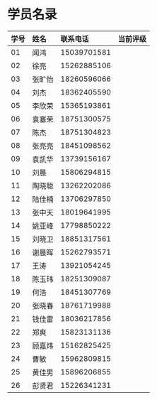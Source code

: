 # 学员名录

| **学号** | **姓名** | **联系电话** | **当前评级** |
| :--- | :--- | :--- | :--- |
| 01 | 闻鸿 | 15039701581 |  |
| 02 | 徐亮 | 15262885106 |  |
| 03 | 张旷怡 | 18260596066 |  |
| 04 | 刘杰 | 18362405590 |  |
| 05 | 李欣荣 | 15365193861 |  |
| 06 | 袁塞荣 | 18751300575 |  |
| 07 | 陈杰 | 18751304823 |  |
| 08 | 张亮亮 | 18451098562 |  |
| 09 | 袁凯华 | 13739156167 |  |
| 10 | 刘晨 | 15806294815 |  |
| 11 | 陶晓聪 | 13262202086 |  |
| 12 | 陆佳楠 | 13706297850 |  |
| 13 | 张中天 | 18019641995 |  |
| 14 | 姚亚峰 | 17798850222 |  |
| 15 | 刘晓卫 | 18851317561 |  |
| 16 | 谢晨晖 | 15262793571 |  |
| 17 | 王涛 | 13921054245 |  |
| 18 | 陈玉玮 | 18251309087 |  |
| 19 | 何浩 | 18451307769 |  |
| 20 | 张晓春 | 18761719988 |  |
| 21 | 钱佳雷 | 18036217856 |  |
| 22 | 郑爽 | 15823131136 |  |
| 23 | 顾嘉炜 | 15162825425 |  |
| 24 | 曹敏 | 15962809815 |  |
| 25 | 黄佳男 | 15896206855 |  |
| 26 | 彭贤君 | 15226341231 |  |



